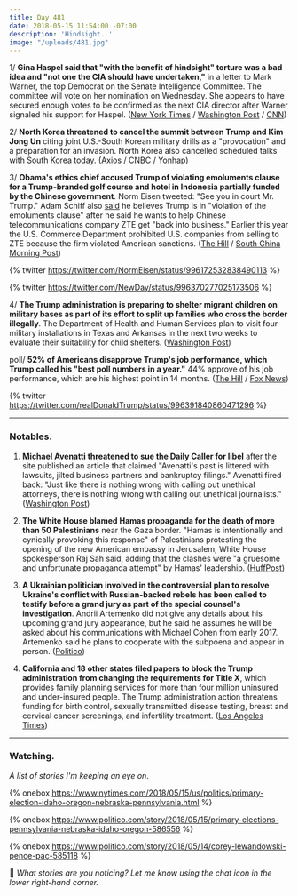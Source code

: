 ```yaml
---
title: Day 481
date: 2018-05-15 11:54:00 -07:00
description: 'Hindsight. '
image: "/uploads/481.jpg"
---
```


1/ **Gina Haspel said that "with the benefit of hindsight" torture was a bad idea and "not one the CIA should have undertaken,"** in a letter to Mark Warner, the top Democrat on the Senate Intelligence Committee. The committee will vote on her nomination on Wednesday. She appears to have secured enough votes to be confirmed as the next CIA director after Warner signaled his support for Haspel. ([New York Times](https://www.nytimes.com/2018/05/15/us/politics/gina-haspel-cia-torture-letter-senate.html) / [Washington Post](https://www.washingtonpost.com/world/national-security/nominee-to-head-cia-says-agencys-post-911-interrogation-program-should-not-have-been-started/2018/05/15/a5a70142-5850-11e8-8836-a4a123c359ab_story.html) / [CNN](https://www.cnn.com/2018/05/15/politics/gina-haspel-mark-warner-letter/index.html))

2/ **North Korea threatened to cancel the summit between Trump and Kim Jong Un** citing joint U.S.-South Korean military drills as a "provocation" and a preparation for an invasion. North Korea also cancelled scheduled talks with South Korea today. ([Axios](https://www.axios.com/north-korea-threatens-to-cancel-trump-summit-f9eee700-97b4-4e68-9ccc-68d2745dd701.html) / [CNBC](https://www.cnbc.com/2018/05/15/north-korea-cancels-scheduled-meeting-with-south-korea-reports.html) / [Yonhap](http://english.yonhapnews.co.kr/news/2018/05/16/0200000000AEN20180516000500315.html))

3/ **Obama's ethics chief accused Trump of violating emoluments clause for a Trump-branded golf course and hotel in Indonesia partially funded by the Chinese government**. Norm Eisen tweeted: "See you in court Mr. Trump." Adam Schiff also [said](http://thehill.com/homenews/house/387723-schiff-trump-deal-with-zte-a-violation-of-the-emoluments-clause) he believes Trump is in "violation of the emoluments clause" after he said he wants to help Chinese telecommunications company ZTE get "back into business." Earlier this year the U.S. Commerce Department prohibited U.S. companies from selling to ZTE because the firm violated American sanctions. ([The Hill](http://thehill.com/homenews/administration/387699-obama-ethics-chief-accuses-trump-of-violating-emoluments-clause) / [South China Morning Post](http://www.scmp.com/news/asia/southeast-asia/article/2145808/trump-indonesia-project-latest-stop-chinas-belt-and-road))

{% twitter https://twitter.com/NormEisen/status/996172532838490113 %}

{% twitter https://twitter.com/NewDay/status/996370277025173506 %}

4/ **The Trump administration is preparing to shelter migrant children on military bases as part of its effort to split up families who cross the border illegally**. The Department of Health and Human Services plan to visit four military installations in Texas and Arkansas in the next two weeks to evaluate their suitability for child shelters. ([Washington Post](https://www.washingtonpost.com/world/national-security/trump-administration-preparing-to-shelter-migrant-children-on-military-bases/2018/05/15/f8103356-584e-11e8-b656-a5f8c2a9295d_story.html))

poll/ **52% of Americans disapprove Trump's job performance, which Trump called his "best poll numbers in a year."** 44% approve of his job performance, which are his highest point in 14 months. ([The Hill](http://thehill.com/homenews/administration/387731-trump-touts-poll-numbers-despite-made-up-stories-mueller-probe) / [Fox News](http://www.foxnews.com/politics/2018/05/14/trumps-rising-approval-rating-scrambles-dems-midterm-strategy.html))

{% twitter https://twitter.com/realDonaldTrump/status/996391840860471296 %}

---

### Notables.

1. **Michael Avenatti threatened to sue the Daily Caller for libel** after the site published an article that claimed "Avenatti's past is littered with lawsuits, jilted business partners and bankruptcy filings." Avenatti fired back: "Just like there is nothing wrong with calling out unethical attorneys, there is nothing wrong with calling out unethical journalists."  ([Washington Post](https://www.washingtonpost.com/news/the-fix/wp/2018/05/14/michael-avenatti-doubles-down-on-his-threat-to-sue-the-daily-caller/?utm_term=.e75248f52b44))

2. **The White House blamed Hamas propaganda for the death of more than 50 Palestinians** near the Gaza border. "Hamas is intentionally and cynically provoking this response" of Palestinians protesting the opening of the new American embassy in Jerusalem, White House spokesperson Raj Sah said, adding that the clashes were "a gruesome and unfortunate propaganda attempt" by Hamas' leadership. ([HuffPost](https://www.huffingtonpost.com/entry/white-house-gaza-protests-hamas_us_5afa854ae4b09a94524b958c))

3. **A Ukrainian politician involved in the controversial plan to resolve Ukraine's conflict with Russian-backed rebels has been called to testify before a grand jury as part of the special counsel's investigation**. Andrii Artemenko did not give any details about his upcoming grand jury appearance, but he said he assumes he will be asked about his communications with Michael Cohen from early 2017. Artemenko said he plans to cooperate with the subpoena and appear in person. ([Politico](https://www.politico.com/story/2018/05/14/mueller-probe-ukraine-peace-plan-585653))

4. **California and 18 other states filed papers to block the Trump administration from changing the requirements for Title X**, which provides family planning services for more than four million uninsured and under-insured people. The Trump administration action threatens funding for birth control, sexually transmitted disease testing, breast and cervical cancer screenings, and infertility treatment. ([Los Angeles Times](http://www.latimes.com/politics/essential/la-pol-ca-essential-politics-may-2018-california-leads-states-in-seeking-to-1526406185-htmlstory.html))

---

### Watching.

*A list of stories I'm keeping an eye on*.

{% onebox  https://www.nytimes.com/2018/05/15/us/politics/primary-election-idaho-oregon-nebraska-pennsylvania.html %}

{% onebox https://www.politico.com/story/2018/05/15/primary-elections-pennsylvania-nebraska-idaho-oregon-586556 %}

{% onebox https://www.politico.com/story/2018/05/14/corey-lewandowski-pence-pac-585118 %}

💬 *What stories are you noticing? Let me know using the chat icon in the lower right-hand corner.*
